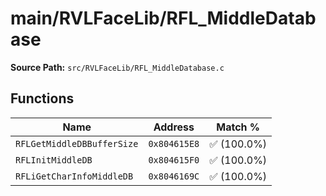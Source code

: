 # main/RVLFaceLib/RFL_MiddleDatabase

**Source Path:** `src/RVLFaceLib/RFL_MiddleDatabase.c`

## Functions

| Name | Address | Match % |
|------|---------|---------|
| `RFLGetMiddleDBBufferSize` | `0x804615E8` | :white_check_mark: (100.0%) |
| `RFLInitMiddleDB` | `0x804615F0` | :white_check_mark: (100.0%) |
| `RFLiGetCharInfoMiddleDB` | `0x8046169C` | :white_check_mark: (100.0%) |